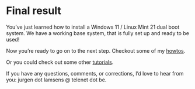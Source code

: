 # Final result

You’ve just learned how to install a Windows 11 / Linux Mint 21 dual boot system.
We have a working base system, that is fully set up and ready to be used!

Now you’re ready to go on to the next step. Checkout some of my [howtos](../../howtos/index.md).

Or you could check out some other [tutorials](../../tutorials/index.md).

If you have any questions, comments, or corrections, I’d love to hear from you: 
jurgen dot lamsens @ telenet dot be.